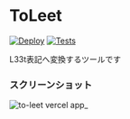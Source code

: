 # ToLeet

[![Deploy](https://github.com/yuyuyuyuyu-dev/to-leet/actions/workflows/deploy.yml/badge.svg)](https://github.com/yuyuyuyuyu-dev/to-leet/actions/workflows/deploy.yml)
[![Tests](https://github.com/yuyuyuyuyu-dev/to-leet/actions/workflows/tests.yml/badge.svg)](https://github.com/yuyuyuyuyu-dev/to-leet/actions/workflows/tests.yml)

L33t表記へ変換するツールです

### スクリーンショット

![to-leet vercel app_](https://github.com/user-attachments/assets/70a807d9-be59-4c22-b53b-91a6b54443c4)
